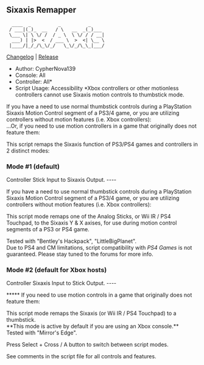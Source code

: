 ## Sixaxis Remapper
```
  ____  _          _          _     
 / ___|(_)_  __   / \   __  _(_)___ 
 \___ \| \ \/ /  / _ \  \ \/ / / __|
  ___) | |>  <  / ___ \  >  <| \__ \
 |____/|_/_/\_\/_/   \_\/_/\_\_|___/ 
```
[Changelog](Changelog.md) | [Release](Sixaxis%20Remapper.gpc)

- Author: CypherNova139		
- Console: All
- Controller: All\*
- Script Usage: Accessibility
\*Xbox controllers or other motionless controllers cannot use Sixaxis motion controls to thumbstick mode.


If you have a need to use normal thumbstick controls during a PlayStation Sixaxis Motion Control segment of a PS3/4 game, or you are utilizing controllers without motion features (i.e. Xbox controllers):  
...Or, if you need to use motion controllers in a game that originally does not feature them:


This script remaps the Sixaxis function of PS3/PS4 games and controllers in 2 distinct modes:

###	Mode #1 (default)

Controller Stick Input to Sixaxis Output.
\-\-\-\-

If you have a need to use normal thumbstick controls during a PlayStation Sixaxis Motion Control segment of a PS3/4 game, or you are utilizing controllers without motion features (i.e. Xbox controllers):

This script mode remaps one of the Analog Sticks, or Wii IR / PS4 Touchpad, to the Sixaxis Y & X axises, for use during motion control segments of a PS3 or PS4 game. 

Tested with "Bentley's Hackpack", "LittleBigPlanet".  
Due to PS4 and CM limitations, script compatibility with *PS4 Games* is not guaranteed. Please stay tuned to the forums for more info.


### Mode #2 (default for Xbox hosts)

Controller Sixaxis Input to Stick Output.
\-\-\-\-

\*\*\*\*\* If you need to use motion controls in a game that originally does not feature them:

This script mode remaps the Sixaxis (or Wii IR / PS4 Touchpad) to a thumbstick.  
          \*\*This mode is active by default if you are using an Xbox console.\*\*  
Tested with "Mirror's Edge". 


Press Select + Cross / A button to switch between script modes.

See comments in the script file for all controls and features.